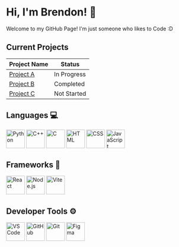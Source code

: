 # Hi, I'm Brendon! 👋

Welcome to my GitHub Page! I'm just someone who likes to Code :D

## Current Projects

| Project Name        | Status       |
|---------------------|--------------|
| [Project A](https://github.com/username/project-a) | In Progress  |
| [Project B](https://github.com/username/project-b) | Completed    |
| [Project C](https://github.com/username/project-c) | Not Started  |

## Languages 💻
<div>
  <img src="https://cdnjs.cloudflare.com/ajax/libs/font-awesome/6.0.0-beta3/svgs/brands/python.svg" alt="Python" width="50" height="50" />
  <img src="https://cdnjs.cloudflare.com/ajax/libs/font-awesome/6.0.0-beta3/svgs/brands/cplusplus.svg" alt="C++" width="50" height="50" />
  <img src="https://cdnjs.cloudflare.com/ajax/libs/font-awesome/6.0.0-beta3/svgs/brands/c.svg" alt="C" width="50" height="50" />
  <img src="https://cdnjs.cloudflare.com/ajax/libs/font-awesome/6.0.0-beta3/svgs/brands/html5.svg" alt="HTML" width="50" height="50" />
  <img src="https://cdnjs.cloudflare.com/ajax/libs/font-awesome/6.0.0-beta3/svgs/brands/css3.svg" alt="CSS" width="50" height="50" />
  <img src="https://cdnjs.cloudflare.com/ajax/libs/font-awesome/6.0.0-beta3/svgs/brands/javascript.svg" alt="JavaScript" width="50" height="50" />
</div>

## Frameworks 🧠
<div>
  <img src="https://tech-icons.dev/icons/react.svg" alt="React" width="50" height="50" />
  <img src="https://tech-icons.dev/icons/nodejs.svg" alt="Node.js" width="50" height="50" />
  <img src="https://tech-icons.dev/icons/vite.svg" alt="Vite" width="50" height="50" />
</div>

## Developer Tools ⚙️
<div>
  <img src="https://tech-icons.dev/icons/vscode.svg" alt="VS Code" width="50" height="50" />
  <img src="https://tech-icons.dev/icons/github.svg" alt="GitHub" width="50" height="50" />
  <img src="https://tech-icons.dev/icons/git.svg" alt="Git" width="50" height="50" />
  <img src="https://tech-icons.dev/icons/figma.svg" alt="Figma" width="50" height="50" />
</div>
